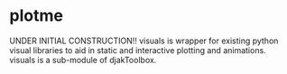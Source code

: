 # plotme
UNDER INITIAL CONSTRUCTION!! visuals is wrapper for existing python visual libraries to aid in static and interactive plotting and animations. visuals is a sub-module of djakToolbox.
